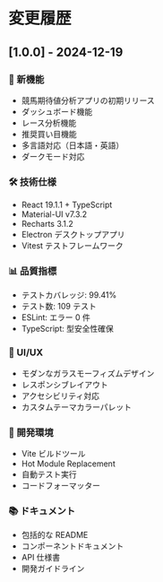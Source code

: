 # 変更履歴

## [1.0.0] - 2024-12-19

### 🎉 新機能

- 競馬期待値分析アプリの初期リリース
- ダッシュボード機能
- レース分析機能
- 推奨買い目機能
- 多言語対応（日本語・英語）
- ダークモード対応

### 🛠️ 技術仕様

- React 19.1.1 + TypeScript
- Material-UI v7.3.2
- Recharts 3.1.2
- Electron デスクトップアプリ
- Vitest テストフレームワーク

### 📊 品質指標

- テストカバレッジ: 99.41%
- テスト数: 109 テスト
- ESLint: エラー 0 件
- TypeScript: 型安全性確保

### 🎨 UI/UX

- モダンなガラスモーフィズムデザイン
- レスポンシブレイアウト
- アクセシビリティ対応
- カスタムテーマカラーパレット

### 🔧 開発環境

- Vite ビルドツール
- Hot Module Replacement
- 自動テスト実行
- コードフォーマッター

### 📚 ドキュメント

- 包括的な README
- コンポーネントドキュメント
- API 仕様書
- 開発ガイドライン
